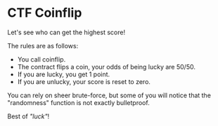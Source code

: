 # CTF Coinflip

Let's see who can get the highest score!

The rules are as follows:
- You call coinflip.
- The contract flips a coin, your odds of being lucky are 50/50.
- If you are lucky, you get 1 point.
- If you are unlucky, your score is reset to zero.

You can rely on sheer brute-force, but some of you will notice that the "randomness" function is not exactly bulletproof.

Best of _"luck"_!
